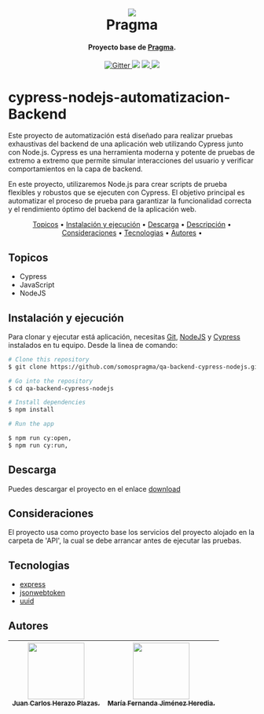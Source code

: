 <h1 align="center">
  <br>
  <a href="http://www.amitmerchant.com/electron-markdownify"><img src="https://f.hubspotusercontent20.net/hubfs/2829524/Copia%20de%20LOGOTIPO_original-2.png"></a>
  <br>
  Pragma
  <br>
</h1>

<h4 align="center">Proyecto base de <a href="https://github.com/karatelabs/karate" target="_blank">Pragma</a>.</h4>

<p align="center">
  <a href="https://badge.fury.io/js/electron-markdownify">
    <img src="https://badge.fury.io/js/electron-markdownify.svg"
         alt="Gitter">
  </a>
  <a href="https://gitter.im/amitmerchant1990/electron-markdownify"><img src="https://badges.gitter.im/amitmerchant1990/electron-markdownify.svg"></a>
  <a href="https://saythanks.io/to/bullredeyes@gmail.com">
      <img src="https://img.shields.io/badge/SayThanks.io-%E2%98%BC-1EAEDB.svg">
  </a>
  <a href="https://www.paypal.me/AmitMerchant">
    <img src="https://img.shields.io/badge/$-donate-ff69b4.svg?maxAge=2592000&amp;style=flat">
  </a>
</p>

# cypress-nodejs-automatizacion-Backend


Este proyecto de automatización está diseñado para realizar pruebas exhaustivas del backend de una aplicación web utilizando Cypress junto con Node.js. Cypress es una herramienta moderna y potente de pruebas de extremo a extremo que permite simular interacciones del usuario y verificar comportamientos en la capa de backend.

En este proyecto, utilizaremos Node.js para crear scripts de prueba flexibles y robustos que se ejecuten con Cypress. El objetivo principal es automatizar el proceso de prueba para garantizar la funcionalidad correcta y el rendimiento óptimo del backend de la aplicación web.


<p align="center">
  <a href="#topicos">Topicos</a> •
  <a href="#instalación-y-ejecución">Instalación y ejecución</a> •
    <a href="#descarga">Descarga</a> •
  <a href="#download">Descripción</a> •
  <a href="#download">Consideraciones</a> •
  <a href="#download">Tecnologias</a> •
  <a href="#credits">Autores</a> •
</p>

## Topicos

* Cypress
* JavaScript
* NodeJS

## Instalación y ejecución

Para clonar y ejecutar está aplicación, necesitas [Git](https://git-scm.com),  [NodeJS](https://nodejs.org/en/download/) y [Cypress](https://www.cypress.io/) instalados en tu equipo. Desde la linea de comando:

```bash
# Clone this repository
$ git clone https://github.com/somospragma/qa-backend-cypress-nodejs.git

# Go into the repository
$ cd qa-backend-cypress-nodejs

# Install dependencies
$ npm install

# Run the app

$ npm run cy:open,
$ npm run cy:run,
```

## Descarga

Puedes descargar el proyecto en el enlace [download](https://github.com/somospragma/qa-backend-cypress-nodejs/archive/refs/heads/master.zip) 

## Consideraciones
El proyecto usa como proyecto base los servicios del proyecto alojado en la carpeta de 'API', la cual se debe arrancar antes de ejecutar las pruebas.

## Tecnologias
-   [express](https://expressjs.com/es/guide/routing.html) 
-   [jsonwebtoken](https://www.npmjs.com/package/jsonwebtoken) 
-   [uuid](https://www.npmjs.com/package/uuid) 


## Autores

| [<img src="https://lh3.googleusercontent.com/a/AAcHTte1xmCZ9I4zVDv--w3aNuKsCZ5oScMvDlV4NS8T=s288-c-no" width=115><br><sub>Juan Carlos Herazo Plazas.</sub>](https://gitlab.com/juan.herazop) <br/> | [<img src="https://lh3.googleusercontent.com/a-/AD_cMMSNeU-DRdaCVdZsA__CiiaMlIksLUGso-17AHT5=s240-p-k-rw-no" width=115><br><sub>María Fernanda Jiménez Heredia.</sub>](https://gitlab.com/fernanda.jimenezh) <br/> |
|:------------------------------------------------------------------------------------------------------------------------------------------------------------------------------:|:---------------------------------------------------------------------------------------------------------------------------------------------------------------------------:|


